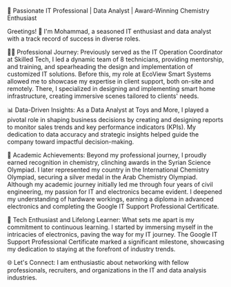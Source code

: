 🚀 Passionate IT Professional | Data Analyst | Award-Winning Chemistry Enthusiast

Greetings! 👋 I'm Mohammad, a seasoned IT enthusiast and data analyst with a track record of success in diverse roles.

👨‍💻 Professional Journey:
Previously served as the IT Operation Coordinator at Skilled Tech, I led a dynamic team of 8 technicians, providing mentorship, and training, and spearheading the design and implementation of customized IT solutions. Before this, my role at EcoView Smart Systems allowed me to showcase my expertise in client support, both on-site and remotely. There, I specialized in designing and implementing smart home infrastructure, creating immersive scenes tailored to clients' needs.

📊 Data-Driven Insights:
As a Data Analyst at Toys and More, I played a pivotal role in shaping business decisions by creating and designing reports to monitor sales trends and key performance indicators (KPIs). My dedication to data accuracy and strategic insights helped guide the company toward impactful decision-making.

🏅 Academic Achievements:
Beyond my professional journey, I proudly earned recognition in chemistry, clinching awards in the Syrian Science Olympiad. I later represented my country in the International Chemistry Olympiad, securing a silver medal in the Arab Chemistry Olympiad. Although my academic journey initially led me through four years of civil engineering, my passion for IT and electronics became evident. I deepened my understanding of hardware workings, earning a diploma in advanced electronics and completing the Google IT Support Professional Certificate.

🔧 Tech Enthusiast and Lifelong Learner:
What sets me apart is my commitment to continuous learning. I started by immersing myself in the intricacies of electronics, paving the way for my IT journey. The Google IT Support Professional Certificate marked a significant milestone, showcasing my dedication to staying at the forefront of industry trends.

🌐 Let's Connect:
I am enthusiastic about networking with fellow professionals, recruiters, and organizations in the IT and data analysis industries.
